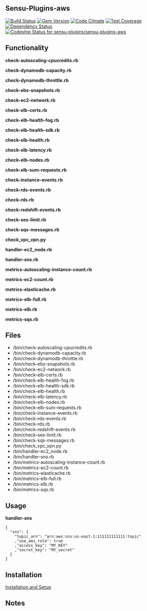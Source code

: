 ## Sensu-Plugins-aws

[![Build Status](https://travis-ci.org/sensu-plugins/sensu-plugins-aws.svg?branch=master)](https://travis-ci.org/sensu-plugins/sensu-plugins-aws)
[![Gem Version](https://badge.fury.io/rb/sensu-plugins-aws.svg)](http://badge.fury.io/rb/sensu-plugins-aws)
[![Code Climate](https://codeclimate.com/github/sensu-plugins/sensu-plugins-aws/badges/gpa.svg)](https://codeclimate.com/github/sensu-plugins/sensu-plugins-aws)
[![Test Coverage](https://codeclimate.com/github/sensu-plugins/sensu-plugins-aws/badges/coverage.svg)](https://codeclimate.com/github/sensu-plugins/sensu-plugins-aws)
[![Dependency Status](https://gemnasium.com/sensu-plugins/sensu-plugins-aws.svg)](https://gemnasium.com/sensu-plugins/sensu-plugins-aws)
[![Codeship Status for sensu-plugins/sensu-plugins-aws](https://codeship.com/projects/2a9c6e70-d4b4-0132-67ee-4e043b6b23b5/status?branch=master)](https://codeship.com/projects/77866)

## Functionality

**check-autoscaling-cpucredits.rb**

**check-dynamodb-capacity.rb**

**check-dynamodb-throttle.rb**

**check-ebs-snapshots.rb**

**check-ec2-network.rb**

**check-elb-certs.rb**

**check-elb-health-fog.rb**

**check-elb-health-sdk.rb**

**check-elb-health.rb**

**check-elb-latency.rb**

**check-elb-nodes.rb**

**check-elb-sum-requests.rb**

**check-instance-events.rb**

**check-rds-events.rb**

**check-rds.rb**

**check-redshift-events.rb**

**check-ses-limit.rb**

**check-sqs-messages.rb**

**check_vpc_vpn.py**

**handler-ec2_node.rb**

**handler-sns.rb**

**metrics-autoscaling-instance-count.rb**

**metrics-ec2-count.rb**

**metrics-elasticache.rb**

**metrics-elb-full.rb**

**metrics-elb.rb**

**metrics-sqs.rb**

## Files

* /bin/check-autoscaling-cpucredits.rb
* /bin/check-dynamodb-capacity.rb
* /bin/check-dynamodb-throttle.rb
* /bin/check-ebs-snapshots.rb
* /bin/check-ec2-network.rb
* /bin/check-elb-certs.rb
* /bin/check-elb-health-fog.rb
* /bin/check-elb-health-sdk.rb
* /bin/check-elb-health.rb
* /bin/check-elb-latency.rb
* /bin/check-elb-nodes.rb
* /bin/check-elb-sum-requests.rb
* /bin/check-instance-events.rb
* /bin/check-rds-events.rb
* /bin/check-rds.rb
* /bin/check-redshift-events.rb
* /bin/check-ses-limit.rb
* /bin/check-sqs-messages.rb
* /bin/check_vpc_vpn.py
* /bin/handler-ec2_node.rb
* /bin/handler-sns.rb
* /bin/metrics-autoscaling-instance-count.rb
* /bin/metrics-ec2-count.rb
* /bin/metrics-elasticache.rb
* /bin/metrics-elb-full.rb
* /bin/metrics-elb.rb
* /bin/metrics-sqs.rb

## Usage

**handler-sns**
```
{
  "sns": {
    "topic_arn": "arn:aws:sns:us-east-1:111111111111:topic"
    ,"use_ami_role": true
    ,"access_key": "MY_KEY"
    ,"secret_key": "MY_secret"
  }
}
```
## Installation

[Installation and Setup](https://github.com/sensu-plugins/documentation/blob/master/user_docs/installation_instructions.md)

## Notes
